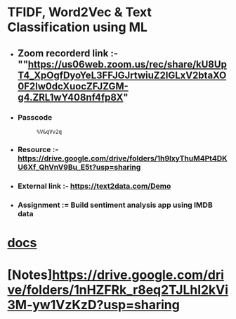 
# TFIDF, Word2Vec & Text Classification using ML

- ## **Zoom recorderd link** :-  ""https://us06web.zoom.us/rec/share/kU8UpT4_XpOgfDyoYeL3FFJGJrtwiuZ2lGLxV2btaXO0F2lw0dcXuocZFJZGM-g4.ZRL1wY408nf4fp8X"

- ### **Passcode** 

   ``` 
         %V&qVv2q
  ```


 - ### **Resource** :- https://drive.google.com/drive/folders/1h9IxyThuM4Pt4DKU6Xf_QhVnV9Bu_E5t?usp=sharing

- ### **External link** :-  https://text2data.com/Demo

- ### **Assignment** :=  Build sentiment analysis app using IMDB data


# [docs](https://docs.google.com/spreadsheets/d/1gIIqt2mS4tDpA-2h7qAlEkdaRxjoAVd_Wa2wSNDitA8/edit#gid=0)
# [Notes]https://drive.google.com/drive/folders/1nHZFRk_r8eq2TJLhl2kVi3M-yw1VzKzD?usp=sharing 